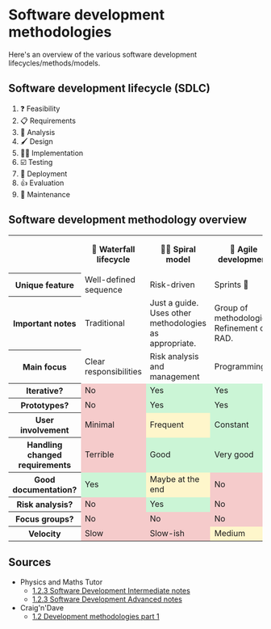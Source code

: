 # Software development methodologies

Here's an overview of the various software development lifecycles/methods/models.

## Software development lifecycle (SDLC)

1. ❓ Feasibility
2. 📋 Requirements
3. 🔎 Analysis
4. 🖌️ Design
5. 🧑‍💻 Implementation
6. ☑️ Testing
7. 🚀 Deployment
8. 👍 Evaluation
9. 🔧 Maintenance

## Software development methodology overview

<table><tbody>
<tr>
<th colspan=1></th>
<th>🔢 Waterfall lifecycle</th>
<th>😵‍💫 Spiral model</th>
<th>🏃 Agile development</th>
<th>👥 Extreme programming</th>
<th>⚡ Rapid application development</th>
</tr>

<tr>
  <th rowspan=1>Unique feature</th>
  <td>Well-defined sequence</td><td>Risk-driven</td><td>Sprints 🏃</td><td>Pair programming</td><td>Focus groups</td>
</tr>
<tr>
  <th rowspan=1>Important notes</th>
  <td>Traditional</td><td>Just a guide. Uses other methodologies as appropriate.</td><td>Group of methodologies. Refinement of RAD.</td><td>Framework focusing on team values/culture</td><td>Iterates on prototypes (kinda basic tbh)</td>
</tr>
<tr>
  <th rowspan=1>Main focus</th>
  <td>Clear responsibilities</td><td>Risk analysis and management</td><td>Programming!</td><td>Teamwork, shared ownership</td><td>Usability of the program</td>
</tr>
<tr>
  <th rowspan=1>Iterative?</th>
  <td class=no /><td class=yes /><td class=yes /><td class=yes /><td class=yes />
</tr>
<tr>
  <th rowspan=1>Prototypes?</th>
  <td class=no /><td class=yes /><td class=yes /><td class=yes /><td class=yes />
</tr>
<tr>
  <th rowspan=1>User involvement</th>
  <td class="no text">Minimal</td><td class=maybe>Frequent</td><td class="yes text">Constant</td><td class="yes text">Constant</td><td class=maybe>Frequent</td>
</tr>
<tr>
  <th rowspan=1>Handling changed requirements</th>
  <td class="no text">Terrible</td><td class="yes text">Good</td><td class="yes text">Very good</td><td class="yes text">Very good</td><td class="yes text">Good</td>
</tr>
<tr>
  <th rowspan=1>Good documentation?</th>
  <td class=yes /><td class=maybe>Maybe at the end</td><td class=no /><td class=maybe>Maybe</td><td class=no />
</tr>
<tr>
  <th rowspan=1>Risk analysis?</th>
  <td class=no /><td class=yes /><td class=no /><td class=no /><td class=no />
</tr>
<tr>
  <th rowspan=1>Focus groups?</th>
  <td class=no /><td class=no /><td class=no /><td class=no /><td class=yes />
</tr>
<tr>
  <th rowspan=1>Velocity</th>
  <td class="no text">Slow</td><td class="no text">Slow-ish</td><td class="maybe">Medium</td><td class="maybe">Medium</td><td class="yes text">Rapid!</td>
</tr>
</tbody></table>

## Sources

- Physics and Maths Tutor
  - [1.2.3 Software Development Intermediate notes](https://pmt.physicsandmathstutor.com/download/Computer-Science/A-level/Notes/OCR/1.2-Software-and-Software-Development/Intermediate/1.2.3.%20Software%20Development.pdf)
  - [1.2.3 Software Development Advanced notes](https://pmt.physicsandmathstutor.com/download/Computer-Science/A-level/Notes/OCR/1.2-Software-and-Software-Development/Advanced/1.2.3.%20Software%20Development.pdf)
- Craig'n'Dave
  - [1.2 Development methodologies part 1](https://www.youtube.com/watch?v=qEmrXu8d1ys)

<style>
td.yes {
  background-color: #00d13833 !important;
}
td.yes:not(.text)::after {
  content: "Yes";
}

td.no {
  background-color: #d1000033 !important;
}
td.no:not(.text)::after {
  content: "No";
}

td.maybe {
  background-color: #ffd70033 !important;
}

td.na {
  background-color: #62626240 !important;
}
td.na::after {
  content: "N/A";
}
</style>
